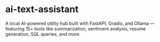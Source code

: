 # ai-text-assistant
A local AI-powered utility hub built with FastAPI, Gradio, and Ollama — featuring 15+ tools like summarization, sentiment analysis, resume generation, SQL queries, and more.
